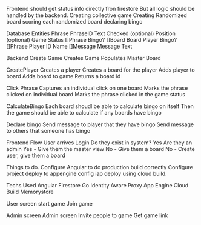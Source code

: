 Frontend should get status info directly fron firestore
But all logic should be handled by the backend. 
    Creating collective game
    Creating Randomized board
    scoring each randomized board
    declaring bingo



Database
Entities
    Phrase
        PhraseID
        Text
        Checked (optional)
        Position (optional)
    Game
        Status
            []Phrase
            Bingo?
        []Board
    Board
        Player
        Bingo?
        []Phrase
    Player
        ID
        Name
        []Message
    Message
        Text

Backend
Create Game
    Creates Game
    Populates Master Board 

CreatePlayer
    Creates a player
    Creates a board for the player
    Adds player to board
    Adds board to game
    Returns a board id
     
Click Phrase
    Captures an individual click on one board
        Marks the phrase clicked on individual board
        Marks the phrase clicked in the game status

CalculateBingo
    Each board shoudl be able to calculate bingo on itself
    Then the game should be able to calculate if any boards have bingo

Declare bingo
    Send message to player that they have bingo
    Send message to others that someone has bingo



Frontend Flow
User arrives
Login
    Do they exist in system?
        Yes 
            Are they an admin
                Yes - 
                    Give them the master view
                No - Give them a board
        No - Create user, give them a board 





Things to do. 
    Configure Angular to do production build correctly
    Configure project 
    deploy to appengine
    config iap
    deploy using cloud build.     



Techs Used
Angular
Firestore
Go
Identity Aware Proxy
App Engine
Cloud Build
Memorystore

User screen
    start game
    Join game 

Admin screen
    Admin screen
    Invite people to game
    Get game link    



    